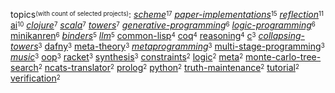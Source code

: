 topics<sup><sub>(with count of selected projects)</sub></sup>:
[_scheme_](https://github.com/search?q=repo%3Ametareflection%2Fsynthesis-scheme+repo%3Anamin%2Flisp-variations+repo%3Anamin%2Fblond+repo%3Anamin%2Fbrown+repo%3ATiarkRompf%2Fcollapsing-towers+repo%3Anamin%2Frop+repo%3Anamin%2Frefl-instr+repo%3Anamin%2FCommunication-Bootstrapping-v1+repo%3Anamin%2Fpink+repo%3Anamin%2Fclpsmt-miniKanren+repo%3Anamin%2Fstaged-miniKanren+repo%3Anamin%2Flms-black+repo%3Areadevalprintlove%2Fblack+repo%3Anamin%2Flambdajam+repo%3Anamin%2Fclpset-miniKanren+repo%3Anamin%2FleanTAP+repo%3Anamin%2Finc&type=repositories)<sup><sub>17</sub></sup>
[_paper-implementations_](https://github.com/search?q=repo%3Anamin%2Feurisclo+repo%3Anamin%2Frelaxed-machines+repo%3Anamin%2Fsimple-tracing-jit+repo%3Anamin%2Freflective-towers+repo%3Anamin%2Fblond+repo%3Anamin%2Fbrown+repo%3Anamin%2Fhallucinations+repo%3Anamin%2FGETFOL+repo%3Anamin%2FCommunication-Bootstrapping-v1+repo%3Anamin%2Fsteps+repo%3Areadevalprintlove%2Fblack+repo%3Anamin%2Fclpset-miniKanren+repo%3Anamin%2Fminikanren-confo+repo%3Anamin%2Flogically+repo%3Anamin%2Finc&type=repositories)<sup><sub>15</sub></sup>
[_reflection_](https://github.com/search?q=repo%3Anamin%2Flisp-variations+repo%3Anamin%2Fsimple-tracing-jit+repo%3Anamin%2Freflective-towers+repo%3Anamin%2Fblond+repo%3Anamin%2Fbrown+repo%3ATiarkRompf%2Fcollapsing-towers+repo%3Anamin%2FGETFOL+repo%3Anamin%2Frop+repo%3Anamin%2Frefl-instr+repo%3Anamin%2Flms-black+repo%3Areadevalprintlove%2Fblack&type=repositories)<sup><sub>11</sub></sup>
[ai](https://github.com/search?q=user%3AOoriData+user%3Ajosephwilk+user%3Ametareflection+user%3Anamin+user%3Asquaredtechnologies+topic%3Aai+fork%3Atrue&type=repositories)<sup><sub>10</sub></sup>
[_clojure_](https://github.com/search?q=repo%3Anamin%2Fsteps+repo%3Anamin%2Fminikanren-confo+repo%3Anamin%2Flogically+repo%3Anamin%2FleanTAP+repo%3Anamin%2Fcore.logic+repo%3Aclojure%2Fcore.logic+repo%3Anamin%2Fmetasolfeggio&type=repositories)<sup><sub>7</sub></sup>
[_scala_](https://github.com/search?q=repo%3Anamin%2Flisp-variations+repo%3ATiarkRompf%2Fcollapsing-towers+repo%3Anamin%2Funsound+repo%3Anamin%2Flms-verify+repo%3Ascala-lms%2Ftutorials+repo%3Anamin%2Flms-black+repo%3Ascalastyle%2Fscalastyle&type=repositories)<sup><sub>7</sub></sup>
[_towers_](https://github.com/search?q=repo%3Anamin%2Freflective-towers+repo%3Anamin%2Fblond+repo%3Anamin%2Fbrown+repo%3ATiarkRompf%2Fcollapsing-towers+repo%3Anamin%2Fpink+repo%3Anamin%2Flms-black+repo%3Areadevalprintlove%2Fblack&type=repositories)<sup><sub>7</sub></sup>
[_generative-programming_](https://github.com/search?q=repo%3ATiarkRompf%2Fcollapsing-towers+repo%3Anamin%2Fpink+repo%3Anamin%2Fstaged-miniKanren+repo%3Anamin%2Flms-verify+repo%3Ascala-lms%2Ftutorials+repo%3Anamin%2Flms-black&type=repositories)<sup><sub>6</sub></sup>
[_logic-programming_](https://github.com/search?q=repo%3Anamin%2FGETFOL+repo%3Anamin%2Fclpsmt-miniKanren+repo%3Anamin%2Fclpset-miniKanren+repo%3Anamin%2Flogically+repo%3Anamin%2Fcore.logic+repo%3Aclojure%2Fcore.logic&type=repositories)<sup><sub>6</sub></sup>
[minikanren](https://github.com/search?q=user%3Anamin+user%3Awebyrd+topic%3Aminikanren+fork%3Atrue&type=repositories)<sup><sub>6</sub></sup>
[_binders_](https://github.com/search?q=repo%3Anamin%2Fminikanren-confo+repo%3Anamin%2Flogically+repo%3Anamin%2Fcore.logic+repo%3Anamin%2Fdafny-sandbox+repo%3Aclojure%2Fcore.logic&type=repositories)<sup><sub>5</sub></sup>
[_llm_](https://github.com/search?q=repo%3AFloridSleeves%2FLLMDebugger+repo%3AOoriData%2FToolio+repo%3Ametareflection%2Fllm-mysteries+repo%3ABaranziniLab%2FKG_RAG+repo%3Anamin%2Fllm-verified-with-monte-carlo-tree-search&type=repositories)<sup><sub>5</sub></sup>
[common-lisp](https://github.com/search?q=user%3Anamin+topic%3Acommon-lisp+fork%3Atrue&type=repositories)<sup><sub>4</sub></sup>
[coq](https://github.com/search?q=user%3Amit-plv+user%3Anamin+topic%3Acoq+fork%3Atrue&type=repositories)<sup><sub>4</sub></sup>
[reasoning](https://github.com/search?q=user%3AIBM+user%3Anamin+topic%3Areasoning+fork%3Atrue&type=repositories)<sup><sub>4</sub></sup>
[c](https://github.com/search?q=user%3Anamin+user%3Ascala-lms+topic%3Ac+fork%3Atrue&type=repositories)<sup><sub>3</sub></sup>
[_collapsing-towers_](https://github.com/search?q=repo%3ATiarkRompf%2Fcollapsing-towers+repo%3Anamin%2Fpink+repo%3Anamin%2Flms-black&type=repositories)<sup><sub>3</sub></sup>
[dafny](https://github.com/search?q=user%3Anamin+topic%3Adafny+fork%3Atrue&type=repositories)<sup><sub>3</sub></sup>
[meta-theory](https://github.com/search?q=user%3Anamin+topic%3Ameta-theory+fork%3Atrue&type=repositories)<sup><sub>3</sub></sup>
[_metaprogramming_](https://github.com/search?q=repo%3ATiarkRompf%2Fcollapsing-towers+repo%3Anamin%2Fpink+repo%3Anamin%2Flogically&type=repositories)<sup><sub>3</sub></sup>
[multi-stage-programming](https://github.com/search?q=user%3Anamin+user%3Ascala-lms+topic%3Amulti-stage-programming+fork%3Atrue&type=repositories)<sup><sub>3</sub></sup>
[_music_](https://github.com/search?q=repo%3Ajosephwilk%2Fmusical-creativity+repo%3Aovertone%2Fovertone+repo%3Anamin%2Fmetasolfeggio&type=repositories)<sup><sub>3</sub></sup>
[oop](https://github.com/search?q=user%3Anamin+topic%3Aoop+fork%3Atrue&type=repositories)<sup><sub>3</sub></sup>
[racket](https://github.com/search?q=user%3Anamin+user%3Apycket+user%3Awebyrd+topic%3Aracket+fork%3Atrue&type=repositories)<sup><sub>3</sub></sup>
[synthesis](https://github.com/search?q=user%3Ametareflection+user%3Anamin+topic%3Asynthesis+fork%3Atrue&type=repositories)<sup><sub>3</sub></sup>
[constraints](https://github.com/search?q=user%3Anamin+topic%3Aconstraints+fork%3Atrue&type=repositories)<sup><sub>2</sub></sup>
[logic](https://github.com/search?q=user%3AIBM+user%3Anamin+topic%3Alogic+fork%3Atrue&type=repositories)<sup><sub>2</sub></sup>
[meta](https://github.com/search?q=user%3Anamin+topic%3Ameta+fork%3Atrue&type=repositories)<sup><sub>2</sub></sup>
[monte-carlo-tree-search](https://github.com/search?q=user%3Ametareflection+user%3Anamin+topic%3Amonte-carlo-tree-search+fork%3Atrue&type=repositories)<sup><sub>2</sub></sup>
[ncats-translator](https://github.com/search?q=user%3Anamin+user%3Awebyrd+topic%3Ancats-translator+fork%3Atrue&type=repositories)<sup><sub>2</sub></sup>
[prolog](https://github.com/search?q=user%3Anamin+topic%3Aprolog+fork%3Atrue&type=repositories)<sup><sub>2</sub></sup>
[python](https://github.com/search?q=user%3Anamin+user%3Asquaredtechnologies+topic%3Apython+fork%3Atrue&type=repositories)<sup><sub>2</sub></sup>
[truth-maintenance](https://github.com/search?q=user%3Ametareflection+user%3Anamin+topic%3Atruth-maintenance+fork%3Atrue&type=repositories)<sup><sub>2</sub></sup>
[tutorial](https://github.com/search?q=user%3Anamin+user%3Ascala-lms+topic%3Atutorial+fork%3Atrue&type=repositories)<sup><sub>2</sub></sup>
[verification](https://github.com/search?q=user%3Anamin+topic%3Averification+fork%3Atrue&type=repositories)<sup><sub>2</sub></sup>
